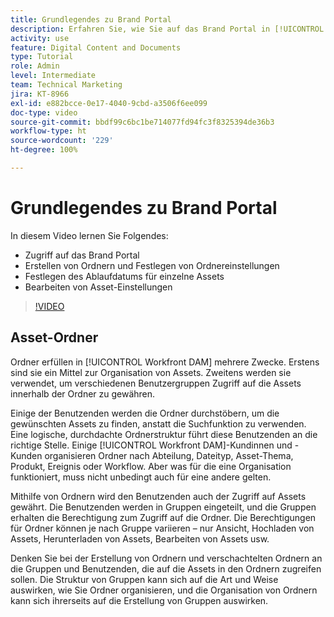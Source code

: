 ```yaml
---
title: Grundlegendes zu Brand Portal
description: Erfahren Sie, wie Sie auf das Brand Portal in [!UICONTROL Workfront DAM] zugreifen, Ordner erstellen, Verfallsdaten für einzelne Assets festlegen und Asset-Einstellungen bearbeiten können.
activity: use
feature: Digital Content and Documents
type: Tutorial
role: Admin
level: Intermediate
team: Technical Marketing
jira: KT-8966
exl-id: e882bcce-0e17-4040-9cbd-a3506f6ee099
doc-type: video
source-git-commit: bbdf99c6bc1be714077fd94fc3f8325394de36b3
workflow-type: ht
source-wordcount: '229'
ht-degree: 100%

---
```


# Grundlegendes zu Brand Portal

In diesem Video lernen Sie Folgendes:

* Zugriff auf das Brand Portal
* Erstellen von Ordnern und Festlegen von Ordnereinstellungen
* Festlegen des Ablaufdatums für einzelne Assets
* Bearbeiten von Asset-Einstellungen

>[!VIDEO](https://video.tv.adobe.com/v/3419544/?quality=12&learn=on&enablevpops=1&captions=ger)

## Asset-Ordner

Ordner erfüllen in [!UICONTROL Workfront DAM] mehrere Zwecke. Erstens sind sie ein Mittel zur Organisation von Assets. Zweitens werden sie verwendet, um verschiedenen Benutzergruppen Zugriff auf die Assets innerhalb der Ordner zu gewähren.

Einige der Benutzenden werden die Ordner durchstöbern, um die gewünschten Assets zu finden, anstatt die Suchfunktion zu verwenden. Eine logische, durchdachte Ordnerstruktur führt diese Benutzenden an die richtige Stelle. Einige [!UICONTROL Workfront DAM]-Kundinnen und -Kunden organisieren Ordner nach Abteilung, Dateityp, Asset-Thema, Produkt, Ereignis oder Workflow. Aber was für die eine Organisation funktioniert, muss nicht unbedingt auch für eine andere gelten.

Mithilfe von Ordnern wird den Benutzenden auch der Zugriff auf Assets gewährt. Die Benutzenden werden in Gruppen eingeteilt, und die Gruppen erhalten die Berechtigung zum Zugriff auf die Ordner. Die Berechtigungen für Ordner können je nach Gruppe variieren – nur Ansicht, Hochladen von Assets, Herunterladen von Assets, Bearbeiten von Assets usw.

Denken Sie bei der Erstellung von Ordnern und verschachtelten Ordnern an die Gruppen und Benutzenden, die auf die Assets in den Ordnern zugreifen sollen. Die Struktur von Gruppen kann sich auf die Art und Weise auswirken, wie Sie Ordner organisieren, und die Organisation von Ordnern kann sich ihrerseits auf die Erstellung von Gruppen auswirken.

